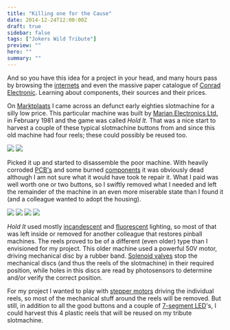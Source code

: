 ```yaml
---
title: "Killing one for the Cause"
date: 2014-12-24T12:00:00Z
draft: true
sidebar: false
tags: ["Jokers Wild Tribute"]
preview: ""
hero: ""
summary: ""
---
```


And so you have this idea for a project in your head, and many hours pass by browsing the [internets](http://en.m.wikipedia.org/wiki/Internets) and even the massive paper catalogue of [Conrad Electronic](https://www.conrad.nl/nl/componenten.html). Learning about components, their sources and their prices.

On [Marktplaats](http://www.marktplaats.nl/z/verzamelen/automaten-gokkasten-en-fruitautomaten.html?categoryId=1625) I came across an defunct early eighties slotmachine for a silly low price. This particular machine was built by [Marian Electronics Ltd.](http://uk.trademarkdirect.co.uk/marian-1162334) in February 1981 and the game was called _Hold It._
That was a nice start to harvest a couple of these typical slotmachine buttons from and since this old machine had four reels; these could possibly be reused too.

![](hold-it-001.jpg)
![](hold-it-002.jpg)

Picked it up and started to disassemble the poor machine. With heavily corroded [PCB's](http://en.wikipedia.org/wiki/Printed_circuit_board) and some burned [components](http://en.wikipedia.org/wiki/Resistor) it was obviously dead although I am not sure what it would have took te repair it. What I paid was well worth one or two buttons, so I swiftly removed what I needed and left the remainder of the machine in an even more miserable state than I found it (and a colleague wanted to adopt the housing).

![](hold-it-003.jpg)
![](hold-it-004.jpg)
![](hold-it-005.jpg)
![](hold-it-006.jpg)

_Hold It_ used mostly [incandescent](http://en.wikipedia.org/wiki/Incandescent_light_bulb) and [fluorescent](http://en.wikipedia.org/wiki/Fluorescent_lamp) lighting, so most of that was left inside or removed for another colleague that restores pinball machines. The reels proved to be of a different (even older) type than I envisioned for my project. This older machine used a powerful 50V motor, driving mechanical disc by a rubber band. [Solenoid valves](http://en.wikipedia.org/wiki/Solenoid_valve) stop the mechanical discs (and thus the reels of the slotmachine) in their required position, while holes in this discs are read by photosensors to determine and/or verify the correct position.

For my project I wanted to play with [stepper motors](http://en.wikipedia.org/wiki/Stepper_motor) driving the individual reels, so most of the mechanical stuff around the reels will be removed. But still, in addition to all the good buttons and a couple of [7-segment LED](http://en.wikipedia.org/wiki/Seven-segment_display)'s, I could harvest this 4 plastic reels that will be reused on my tribute slotmachine.